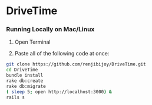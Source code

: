 # DriveTime

### Running Locally on Mac/Linux

1) Open Terminal

2) Paste all of the following code at once:
```sh
git clone https://github.com/renjibijoy/DriveTime.git
cd DriveTime
bundle install
rake db:create
rake db:migrate
( sleep 5; open http://localhost:3000) &
rails s
```